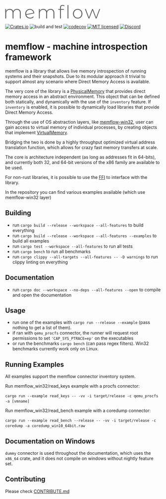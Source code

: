 ![](docs/logo.png)

[![Crates.io](https://img.shields.io/crates/v/memflow-core.svg)](https://crates.io/crates/memflow-core)
![build and test](https://github.com/memflow/memflow/workflows/Build%20and%20test/badge.svg?branch=dev)
[![codecov](https://codecov.io/gh/memflow/memflow/branch/master/graph/badge.svg?token=XT7R158N6W)](https://codecov.io/gh/memflow/memflow)
[![MIT licensed](https://img.shields.io/badge/license-MIT-blue.svg)](LICENSE)
[![Discord](https://img.shields.io/discord/738739624976973835?color=%20%237289da&label=Discord)](https://discord.gg/afsEtMR)

# memflow - machine introspection framework

memflow is a library that allows live memory introspection of running systems and their snapshots. Due to its modular approach it trivial to support almost any scenario where Direct Memory Access is available.

The very core of the library is a [PhysicalMemory](https://docs.rs/memflow-core/latest/memflow_core/mem/phys_mem/trait.PhysicalMemory.html) that provides direct memory access in an abstract environment. This object that can be defined both statically, and dynamically with the use of the `inventory` feature. If `inventory` is enabled, it is possible to dynamically load libraries that provide Direct Memory Access.

Through the use of OS abstraction layers, like [memflow-win32](https://github.com/memflow/memflow/tree/master/memflow-win32), user can gain access to virtual memory of individual processes, by creating objects that implement [VirtualMemory](https://docs.rs/memflow-core/latest/memflow_core/mem/virt_mem/trait.VirtualMemory.html).

Bridging the two is done by a highly throughput optimized virtual address translation function, which allows for crazy fast memory transfers at scale.

The core is architecture independent (as long as addresses fit in 64-bits), and currently both 32, and 64-bit versions of the x86 family are available to be used.

For non-rust libraries, it is possible to use the [FFI](https://github.com/memflow/memflow/tree/master/memflow-core-ffi) to interface with the library.

In the repository you can find various examples available (which use memflow-win32 layer)

## Building

- run `cargo build --release --workspace --all-features` to build everything
- run `cargo build --release --workspace --all-features --examples` to build all examples
- run `cargo test --workspace --all-features` to run all tests
- run `cargo bench` to run all benchmarks
- run `cargo clippy --all-targets --all-features -- -D warnings` to run clippy linting on everything

## Documentation
- run `cargo doc --workspace --no-deps --all-features --open` to compile and open the documentation

## Usage
- run one of the examples with `cargo run --release --example` (pass nothing to get a list of them).
- if ran with `qemu_procfs` connector, the runner will request root permissions to set `'CAP_SYS_PTRACE=ep'` on the executables
- or run the benchmarks `cargo bench` (can pass regex filters). Win32 benchmarks currently work only on Linux.

## Running Examples

All examples support the memflow connector inventory system.

Run memflow\_win32/read\_keys example with a procfs connector:

`cargo run --example read_keys -- -vv -i target/release -c qemu_procfs -a [vmname]`

Run memflow\_win32/read\_bench example with a coredump connector:

`cargo run --example read_bench --release -- -vv -i target/release -c coredump -a coredump_win10_64bit.raw`

## Documentation on Windows

`dummy` connector is used throughout the documentation, which uses the `x86_64` crate, and it does not compile on windows without nightly feature set.

## Contributing

Please check [CONTRIBUTE.md](CONTRIBUTE.md)
